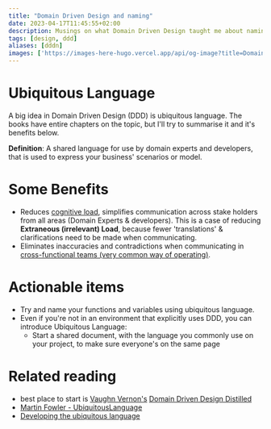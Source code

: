 ```yaml
---
title: "Domain Driven Design and naming"
date: 2023-04-17T11:45:55+02:00
description: Musings on what Domain Driven Design taught me about naming variables, methods etc in my code.
tags: [design, ddd]
aliases: [dddn]
images: ['https://images-here-hugo.vercel.app/api/og-image?title=Domain%20Driven%20Design%20and%20naming']
---
```


# Ubiquitous Language
A big idea in Domain Driven Design (DDD) is ubiquitous language.
The books have entire chapters on the topic, but I'll try to summarise it and it's benefits below.

**Definition**:
A shared language for use by domain experts and developers, that is used to express your business' scenarios or model.

# Some Benefits

- Reduces [cognitive load](/cognitive-load-theory), simplifies communication across stake holders from all areas (Domain Experts & developers). This is a case of reducing **Extraneous (irrelevant) Load**, because fewer 'translations' & clarifications need to be made when communicating.
- Eliminates inaccuracies and contradictions when communicating in [cross-functional teams (very common way of operating)](/team-topologies).

# Actionable items
- Try and name your functions and variables using ubiquitous language.
- Even if you're not in an environment that explicitly uses DDD, you can introduce Ubiquitous Language:
  - Start a shared document, with the language you commonly use on your project, to make sure everyone's on the same page

# Related reading
- best place to start is [Vaughn Vernon's](https://vaughnvernon.com/) [Domain Driven Design Distilled](https://kalele.io/books/)
- [Martin Fowler - UbiquitousLanguage](https://martinfowler.com/bliki/UbiquitousLanguage.html)
- [Developing the ubiquitous language](https://thedomaindrivendesign.io/developing-the-ubiquitous-language/)
